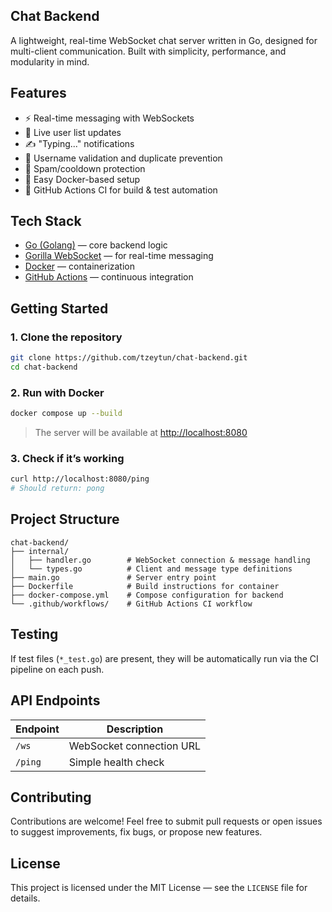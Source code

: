 ## Chat Backend

A lightweight, real-time WebSocket chat server written in Go, designed for multi-client communication. Built with simplicity, performance, and modularity in mind.

## Features

- ⚡ Real-time messaging with WebSockets
- 👥 Live user list updates
- ✍️ "Typing..." notifications
- 🧼 Username validation and duplicate prevention
- 🧠 Spam/cooldown protection
- 🐳 Easy Docker-based setup
- 🤖 GitHub Actions CI for build & test automation



## Tech Stack

- [Go (Golang)](https://golang.org/) — core backend logic
- [Gorilla WebSocket](https://github.com/gorilla/websocket) — for real-time messaging
- [Docker](https://www.docker.com/) — containerization
- [GitHub Actions](https://github.com/features/actions) — continuous integration



## Getting Started

### 1. Clone the repository

```bash
git clone https://github.com/tzeytun/chat-backend.git
cd chat-backend
````

### 2. Run with Docker

```bash
docker compose up --build
```

> The server will be available at [http://localhost:8080](http://localhost:8080)

### 3. Check if it’s working

```bash
curl http://localhost:8080/ping
# Should return: pong
```



## Project Structure

```
chat-backend/
├── internal/
│   ├── handler.go        # WebSocket connection & message handling
│   └── types.go          # Client and message type definitions
├── main.go               # Server entry point
├── Dockerfile            # Build instructions for container
├── docker-compose.yml    # Compose configuration for backend
└── .github/workflows/    # GitHub Actions CI workflow
```



## Testing

If test files (`*_test.go`) are present, they will be automatically run via the CI pipeline on each push.



## API Endpoints

| Endpoint | Description              |
| -------- | ------------------------ |
| `/ws`    | WebSocket connection URL |
| `/ping`  | Simple health check      |



## Contributing

Contributions are welcome! Feel free to submit pull requests or open issues to suggest improvements, fix bugs, or propose new features.



## License

This project is licensed under the MIT License — see the `LICENSE` file for details.


